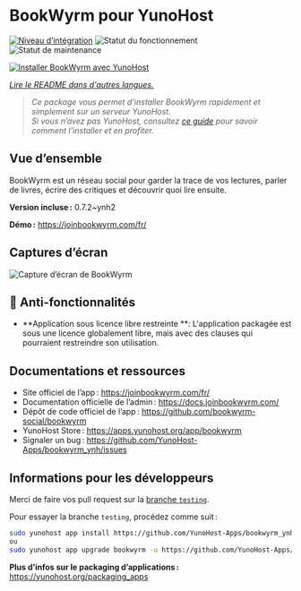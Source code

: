 <!--
Nota bene : ce README est automatiquement généré par <https://github.com/YunoHost/apps/tree/master/tools/readme_generator>
Il NE doit PAS être modifié à la main.
-->

# BookWyrm pour YunoHost

[![Niveau d’intégration](https://dash.yunohost.org/integration/bookwyrm.svg)](https://ci-apps.yunohost.org/ci/apps/bookwyrm/) ![Statut du fonctionnement](https://ci-apps.yunohost.org/ci/badges/bookwyrm.status.svg) ![Statut de maintenance](https://ci-apps.yunohost.org/ci/badges/bookwyrm.maintain.svg)

[![Installer BookWyrm avec YunoHost](https://install-app.yunohost.org/install-with-yunohost.svg)](https://install-app.yunohost.org/?app=bookwyrm)

*[Lire le README dans d'autres langues.](./ALL_README.md)*

> *Ce package vous permet d’installer BookWyrm rapidement et simplement sur un serveur YunoHost.*  
> *Si vous n’avez pas YunoHost, consultez [ce guide](https://yunohost.org/install) pour savoir comment l’installer et en profiter.*

## Vue d’ensemble

BookWyrm est un réseau social pour garder la trace de vos lectures, parler de livres, écrire des critiques et découvrir quoi lire ensuite.


**Version incluse :** 0.7.2~ynh2

**Démo :** <https://joinbookwyrm.com/fr/>

## Captures d’écran

![Capture d’écran de BookWyrm](./doc/screenshots/screenshot-bookwyrm.jpg)

## :red_circle: Anti-fonctionnalités

- **Application sous licence libre restreinte **: L'application packagée est sous une licence globalement libre, mais avec des clauses qui pourraient restreindre son utilisation.

## Documentations et ressources

- Site officiel de l’app : <https://joinbookwyrm.com/fr/>
- Documentation officielle de l’admin : <https://docs.joinbookwyrm.com/>
- Dépôt de code officiel de l’app : <https://github.com/bookwyrm-social/bookwyrm>
- YunoHost Store : <https://apps.yunohost.org/app/bookwyrm>
- Signaler un bug : <https://github.com/YunoHost-Apps/bookwyrm_ynh/issues>

## Informations pour les développeurs

Merci de faire vos pull request sur la [branche `testing`](https://github.com/YunoHost-Apps/bookwyrm_ynh/tree/testing).

Pour essayer la branche `testing`, procédez comme suit :

```bash
sudo yunohost app install https://github.com/YunoHost-Apps/bookwyrm_ynh/tree/testing --debug
ou
sudo yunohost app upgrade bookwyrm -u https://github.com/YunoHost-Apps/bookwyrm_ynh/tree/testing --debug
```

**Plus d’infos sur le packaging d’applications :** <https://yunohost.org/packaging_apps>
